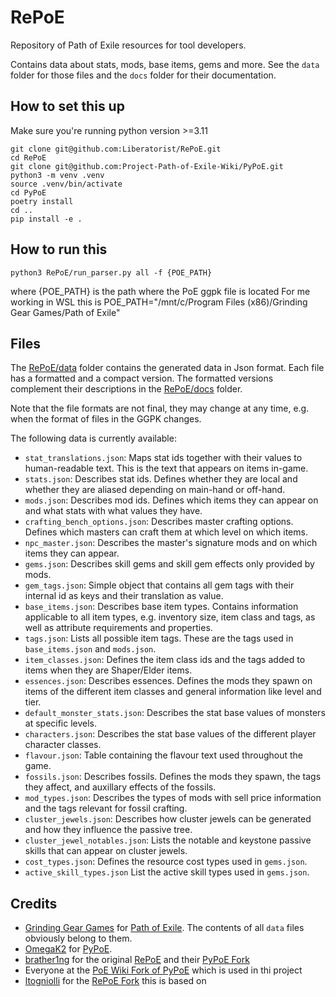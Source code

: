 # RePoE

Repository of Path of Exile resources for tool developers.

Contains data about stats, mods, base items, gems and more. See the `data`
folder for those files and the `docs` folder for their documentation.

## How to set this up

Make sure you're running python version >=3.11

```
git clone git@github.com:Liberatorist/RePoE.git
cd RePoE
git clone git@github.com:Project-Path-of-Exile-Wiki/PyPoE.git
python3 -m venv .venv
source .venv/bin/activate
cd PyPoE
poetry install
cd ..
pip install -e .
```

## How to run this

```
python3 RePoE/run_parser.py all -f {POE_PATH}
```

where {POE_PATH} is the path where the PoE ggpk file is located
For me working in WSL this is POE_PATH="/mnt/c/Program Files (x86)/Grinding Gear Games/Path of Exile"

## Files

The [RePoE/data](RePoE/data) folder contains the generated data in Json format. Each file has a
formatted and a compact version. The formatted versions complement their descriptions
in the [RePoE/docs](RePoE/docs) folder.

Note that the file formats are not final, they may change at any time, e.g. when the format
of files in the GGPK changes.

The following data is currently available:

- `stat_translations.json`: Maps stat ids together with their values to human-readable
  text. This is the text that appears on items in-game.
- `stats.json`: Describes stat ids. Defines whether they are local and whether they
  are aliased depending on main-hand or off-hand.
- `mods.json`: Describes mod ids. Defines which items they can appear on and what
  stats with what values they have.
- `crafting_bench_options.json`: Describes master crafting options. Defines which
  masters can craft them at which level on which items.
- `npc_master.json`: Describes the master's signature mods and on which items they
  can appear.
- `gems.json`: Describes skill gems and skill gem effects only provided by mods.
- `gem_tags.json`: Simple object that contains all gem tags with their internal id as
  keys and their translation as value.
- `base_items.json`: Describes base item types. Contains information applicable to
  all item types, e.g. inventory size, item class and tags, as well as attribute
  requirements and properties.
- `tags.json`: Lists all possible item tags. These are the tags used in `base_items.json` and
  `mods.json`.
- `item_classes.json`: Defines the item class ids and the tags added to items when they are
  Shaper/Elder items.
- `essences.json`: Describes essences. Defines the mods they spawn on items of the different
  item classes and general information like level and tier.
- `default_monster_stats.json`: Describes the stat base values of monsters at specific levels.
- `characters.json`: Describes the stat base values of the different player character classes.
- `flavour.json`: Table containing the flavour text used throughout the game.
- `fossils.json`: Describes fossils. Defines the mods they spawn, the tags they affect, and
  auxillary effects of the fossils.
- `mod_types.json`: Describes the types of mods with sell price information and the tags
  relevant for fossil crafting.
- `cluster_jewels.json`: Describes how cluster jewels can be generated and how they influence the passive tree.
- `cluster_jewel_notables.json`: Lists the notable and keystone passive skills that can appear on cluster jewels.
- `cost_types.json`: Defines the resource cost types used in `gems.json`.
- `active_skill_types.json` List the active skill types used in `gems.json`.

## Credits

- [Grinding Gear Games](http://www.grindinggear.com/) for
  [Path of Exile](https://www.pathofexile.com/). The contents of all `data` files
  obviously belong to them.
- [OmegaK2](https://github.com/OmegaK2/) for [PyPoE](https://github.com/OmegaK2/PyPoE).
- [brather1ng](https://github.com/brather1ng) for the original [RePoE](https://github.com/brather1ng/RePoE) and their [PyPoE Fork](https://github.com/brather1ng/PyPoE)
- Everyone at the [PoE Wiki Fork of PyPoE](https://github.com/Project-Path-of-Exile-Wiki/PyPoE) which is used in thi project
- [ltogniolli](https://github.com/ltogniolli) for the [RePoE Fork](https://github.com/ltogniolli/RePoE) this is based on
